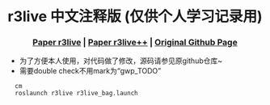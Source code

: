  [comment]: <> (# r3live)

 <h1 align="center"> r3live 中文注释版 (仅供个人学习记录用)
  </h1>


[comment]: <> (  <h2 align="center">PAPER</h2>)
  <h3 align="center">
  <a href="https://arxiv.org/pdf/2109.07982.pdf">Paper r3live</a> 
  | <a href="https://arxiv.org/pdf/2209.03666.pdf">Paper r3live++</a> 
  | <a href="https://github.com/hku-mars/r3live">Original Github Page</a>
  </h3>
  <div align="center"></div>

  * 为了方便本人使用，对代码做了修改，源码请参见原github仓库~
  * 需要double check不用mark为“gwp_TODO”


~~~
  cm
  roslaunch r3live r3live_bag.launch
~~~
